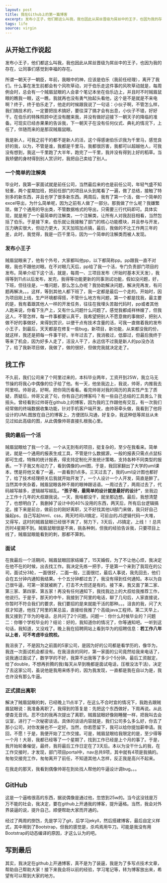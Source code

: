 ```yaml
---
layout: post
title: 我在Github上的第一篇博客
excerpt: 发布小王子，他们都这么叫我，我也因此从屌丝晋级为屌丝中的王子，也因为我的存在，让同事们感觉到幸福的存在。但，前几天，我走了，我去找工作了，我最后换工作了。换工作期间，我发现，逼格是个很重要的东西，至少在我们IT界。于是我决定了，在github上开通博客，并写一写逼格很高的博客。当然逼格是一方面，主要是为了记录一些技术、生活、课余生活方面的东西，好以后回顾，也希望可以帮助到大家。
tags: life
source: virgin
---
```


## 从开始工作说起

发布小王子，他们都这么叫我，我也因此从屌丝晋级为屌丝中的王子，也因为我的存在，让同事们感觉到幸福的存在。

所谓一朝天子一朝臣，年前，我眼中的神，应该是伯乐（我前任经理），离开了我们。什么事在发生前都会有个风吹草动，对于伯乐走这件事的风吹草动就是，每周例会时，总会有一个贼眉鼠眼的人会拿个笔记本坐在伯乐边上，并且时不时贼眉鼠眼的瞧我一眼，这一瞧，我就再也没有勇气抬起头看他，这个是不是就是不来电啊？终于，终于伯乐走了，他走的时候跟我说了一句话：小伙子啊，不管怎么样，我们搞技术的，一定要把技术搞好，要往深了搞才会有出息，小伙子不错，好好干。在伯乐的特殊照顾中还没有醒来我，并没有做好迎接下一朝天子的降临的准备。可现实已经赤果果的告诉我，下一朝天子在没有任何仪式、典礼的情况下，上任了，伴随而来的是那双贼眉鼠眼。

我是新人，可我之前干的都不是新人的活，这个得感谢伯乐识我为千里马，感觉良好的我，以为，不管是谁，我都是千里马，我都很厉害，我都可以超越他人，可我没有想到，我这一千里跑了大半年，跑完了一千里，我并没有得到上好的稻草。当我矫健的身材得到别人赏识时，我把自己卖给了别人。

### 一个简单的注解类

毕业时，我第一家面试就是前任公司，当然最后来的也是前任公司，年轻气盛不知轻重，两个星期加班，把前任部门的项目从头到尾看了一遍，做了总结，接触了特别多的新东西，并且也学了很多新东西。两周后，我有了第一个活，做一个简单的excel导出，为什么简单呢，因为之前有人做了一部分。那我做了什么呢？我嫌繁琐，做了个通用的导出类，不管数据格式的导出，只需要三行代码即可。具体实现，就是用了一个最简单的注解类，一个注解类，让所有人对我刮目相看，当然包括了伯乐。于是接下来，伯乐就让我接触了部门的核心功能模块，并且参与开发，压力确实很大，但动力更大，天天加班加点搞，最后，我做的不比工作两三年的差，此时，我觉得，我是一匹千里马，因为一个简单的注解类而被人发现。

### 发布小王子

贼眉鼠眼来了，他有个外号，大家都叫他pp，以下都简称pp。pp跟我一直不对眼，我也不跟他对眼。在不对眼几天后，pp给了我一个活，专门负责部门项目的发布。简单介绍下这个活，就是，每周一、三项目发布（开始时基本天天发），我得等到11点以后发布，发完，我得等功能更新的同事测试功能，假如没问题，好，下班，但往往是，一堆问题，那么怎么办呢？我协助解决问题，解决完再发，有问题再解决。。。这样，等到其他人都下班了，我一定都是最后一个走的。开始时，因为项目刚上线，生产环境都得搭，不管什么地方有问题，第一个都是找我，最主要的是，我有着跟其他人一样的开发任务，往往在我埋头苦敲代码时，pp或者其他人跑来说，你看下生产上，又有什么问题什么问题了。感觉我都成祥林嫂了，但我这人，不管怎样，每一件事都要认真干，我希望把别人不愿意做的事做好，把别人做不好的事做好，来得到赏识，以便干点有技术含量的活，可我一直做着我的发布小王子，到最后，天天都是在修复一些bug，新项目，新功能，从来都没我的份，就这样，我还是把每一件事干好。半年过去了，我消极过，低靡过，但最后我终于等来了机会，因为好多人走了，活没人干了，永远信不过我是新人的pp没办法了，给了我新项目做，我做了，做的很好，但做完我就决定走了。

## 找工作

不久前，我们公司来了个阿里过来的，本科毕业两年，工资开到25W，我立马无节操的将我心中偶像的位子给了他。有一天，他坐我边上，我说，帅哥，内推我去阿里呗。帅哥说，好啊，把你简历看看。看完帅哥对我的简历的真实性产生了质疑，质疑后，帅哥又说了句，你有自己的博客吗？有一些自己总结的工具类么？我摇头。曾经看到过帅哥在github上的博客，因为我的工作跟他有交互，有一次我们经常做的终端数据收集功能，针对手机客户端开发，由帅哥牵头做，我看到了他将设计的UML图放在自己的博客上，方便团队沟通，好复杂，我这种低等屌丝从未见过如此高级的图，从此偶像帅哥直接扎根我心里。

### 我的最后一个活

贼眉鼠眼给了我一个活，一个从无到有的项目，挺复杂的，至少在我看来。简单说，就是一个通用的报表生成工具，不管是什么数据源，一般的报表只需点点鼠标即可生成，特殊的统计报表，得支持定制化开发统计策略，支持各种不同类型的报表。一下子我又有动力了，看到偶像的uml图，于是，我回家翻出了大学的uml课本，愣是将他又看了一遍，一直看到1点多。三天过去了，我的uml设计图也都好了，给了技术经理把关后我就开始开发了，一个人设计一个人开发，简直是醉了。当然其中夹杂着，贼眉鼠眼各种不屑的眼神跟话语。一周过去了，两周过去了，代码越写越多，逻辑越写越乱。**“孩子呀，最简单的设计就是最好的设计”**，坐我边上工作十几年的大叔跟我说。一天，我啥都没干，就坐那边想。最后，我想清楚了，也想明白了，我删掉了设计中的40%没用的东西，两天后，所有后台逻辑搞定。接下来是前台，做前台的刚好离职，又不好找其他UI部门来做，我只好自己操起ps，自己写起html、css，两天时间UI搞定，可前台的JS逻辑代码一大堆，又得写，这时的贼眉鼠眼已经很不爽了，努力下，3天后，JS搞定，上线！！总共历时4星期不到。贼眉鼠眼很是不爽，挑各种刺，但我的经验告诉我，只要项目上线了，贼眉鼠眼能看到的刺，那都不算刺。

### 面试

在我最后一个活期间，贼眉鼠眼回家结婚了，15天婚假，为了不让他心烦，我决定在他不在的时候，出去找工作。我决定先练一把手，于是第一个来到了我现在的公司，面试分3轮，一面很好，二面一般，三面很烂，最后人事说，我先回去，他们会在五分钟内通知我结果。十个五分钟都过去了，我没有得到任何通知。本以为自己很牛逼，可第一家就被刷了，打击不大但还是有的。接下来，我又面了第二家、第三家、第四家、第五家！再没有任何通知下，我找我边上的大叔给我推荐工作，他说行。于是乎，那天的中午，我接到了阿里的电话，聊了几句后，人家直接说，你暂时不符合我们的要求，我们要招的是来就能干活的那种。。。沮丧的我，问了大叔才知道，他找了阿里的某总监，直接给我推了个高级java工程师。第二天早上，我又接到了华为的电话，总共问了2个问题。问题一：你什么时候毕业的？问题二：你哪个学校毕业的？结论：好的，我知道你的情况了，你等通知吧。一听到这句话，我知道，又没戏了。晚上我在招聘网站上看到华为的招聘信息：**若工作八年以上者，可不考虑毕业院校。**

我沮丧了，不是因为之前面的5家公司，是因为好的公司都是看学历的，像华为，我连一次面试机会都没有。在我沮丧的同时，第一家面的公司竟然给我来电话了，说我通过面试了，数学学的不好，我算不出我等了多少个5分钟。最后工资敲定，给了double，不想再折腾的我(每天从早到晚都是面试电话，压根没法干活)，决定了去这家公司，虽说他是我用来练手的，因为我发现，一直都是我在自以为是，我也许没有那么牛逼。

### 正式提出离职

解决了贼眉鼠眼的刺，已经晚上11点半了，在这么不合时宜的情况下，我跑去跟贼眉鼠眼说：我准备离职了。我得到的答复是：先把这个东西做好，下周再说。从此便杳无音讯。忍不住的我再次提出了离职，贼眉鼠眼好像刚睡醒一样，把我叫去会议室，进行了一次秘密谈话。具体的谈话内容就是，我们公司多么多么好，你去了那小公司，对你发展也不一定好。当然，你若愿留下，我可以给你提加薪申请。我回，不愿！于是，我便开始了工作交接。可是，贼眉鼠眼给我限定的是，至少得等一个月！大哥，我都已经等了一个星期了，找到工作已经是上个月的事了。于是，我开始轮番催促，最终，我将最后工作日定在了3天后。本以为没干什么的我，在工作交接时，才发现，部门项目portal中，nav总共9项，其中就有4项是我搞的。匆匆交接完工作，匆匆离开了前任，不知道其他人怎样，反正我是高兴不起来。

在我走的那天，我看到偶像帅哥在到处找人帮他的牛逼设计调bug。。。

## GitHub

这是一个逼格很高的东西，据说偶像是通过他，忽悠到25w的。当今这没钱是万万不能的社会，我决定，要在github上开通我的博客，提升逼格。当然，我会对外界装逼的说，提升自己，顺便帮助大家而开通的。

经过了两周的捯饬，先是学习了git，后学习jekyll，然后搭建博客，最后自定义样式，其中用到了Bootstrap，但我的感觉是，杀鸡焉用牛刀。可能是我没有用Bootstrap的动态编译的原因，才这么认为的吧。

## 写到最后

其实，我决定在github上开通博客，真不是为了装逼，我是为了多写点技术文章，帮助自己帮助大家！接下来我会将以前的经验，学习笔记等，转为博客放出来，希望有可以帮到大家的地方。